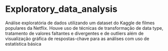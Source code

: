 # Exploratory_data_analysis
 Análise exploratória de dados utilizando um dataset do Kaggle de filmes populares da Netflix. Houve uso de técnicas de transformação de data type, tratamento de valores faltantes e divergentes e de outliers além de visualização gráfica de respostas-chave para as análises com uso de estatística básica
